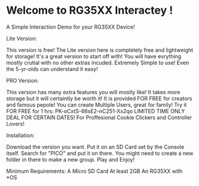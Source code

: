 # Welcome to RG35XX Interactey !
A Simple Interaction Demo for your RG35XX Device!

Lite Version:

This version is free! The Lite version here is completely free and lightweight for storage!
It's a great version to start off with!
You will have evrything mostly crutial with no other extras incuded.
Extremely Simple to use! Even the 5-yr-olds can understand it easy!

PRO Version:

This version has many extra features you will mostly like!
It takes more storage but it will certaintly be worth it!
It is provided FOR FREE for creators and famous pepole!
You can create Multiple Users, great for family!
Try it FOR FREE for 1 hrs: PK-oCxtS-66sE2-nC251-Xx2qo LIMITED TIME ONLY DEAL FOR CERTAIN DATES!
For Proffesional Cookie Clickers and Controller Lovers!

Installation:

Download the version you want.
Put it on an SD Card set by the Console itself.
Search for "PICO" and put it on there. You might need to create a new folder in there to make a new group.
Play and Enjoy!

Minimum Requirements:
A Micro SD Card At least 2GB
An RG35XX with *OS
